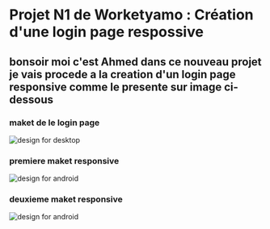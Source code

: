 # Projet N1 de Worketyamo : Création d'une login page respossive

## bonsoir moi c'est Ahmed dans ce nouveau projet je vais procede a la creation d'un login page responsive comme le presente sur image ci-dessous

### maket de le login page

<img src="./assets/img/sign up page.svg" alt="design for desktop">

### premiere maket responsive

<img src="./assets/img/result one.svg" alt="design for android">

### deuxieme maket responsive

<img src="./assets/img/result tree.svg" alt="design for android">